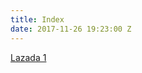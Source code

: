 ```yaml
---
title: Index
date: 2017-11-26 19:23:00 Z
---
```


[Lazada 1](http://staging.pub.accesstrade.vn:21000/deep_link/4348611760548105593?url=https%3A%2F%2Fwww.lazada.vn%2Fproducts%2Fke-treo-tuong-diachire-go-xanh-chong-am-cho-tivi-phong-khach-bo-3-thanh-dai-60cm-nho-gon-den-i101091139-s101259315.html%3Fspm%3Da2o4n.home.flashSale.3.7d6a6afeMEYLJB%26search%3D1%26mp%3D1%26scm%3D1003.4.icms-zebra-5000410-2762777.ITEM_101091139_2419306)
